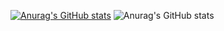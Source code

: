 [![Anurag's GitHub stats](https://github-readme-stats.vercel.app/api?username=GabrielVarysco)](https://github.com/anuraghazra/github-readme-stats)
![Anurag's GitHub stats](https://github-readme-stats.vercel.app/api?username=GabrielVarysco&show_icons=true&theme=dark)


